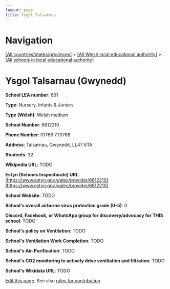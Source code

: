 ```yaml
---
layout: page
title: Ysgol Talsarnau
---
```

# Navigation

[[All countries/states/provinces]](../../..) > [[All Welsh local educational authority]](../..) > [[All schools in local educational authority]](..)

# Ysgol Talsarnau (Gwynedd)

**School LEA number**: 661

**Type**: Nursery, Infants & Juniors

**Type (Welsh)**: Welsh medium

**School Number**: 6612210

**Phone Number**: 01766 770768

**Address**: Talsarnau, Gwynedd, LL47 6TA

**Students**: 32

**Wikipedia URL**: TODO

**Estyn (Schools Inspectorate) URL**: [https://www.estyn.gov.wales/provider/6612210](https://www.estyn.gov.wales/provider/6612210)

**School Website**: TODO

**School's overall airborne virus protection grade (0-5)**: 0

**Discord, Facebook, or WhatsApp group for discovery/advocacy for THIS school**: TODO

**School's policy on Ventilation**: TODO

**School's Ventilation Work Completion**: TODO

**School's Air-Purification**: TODO

**School's CO2 monitoring to actively drive ventilation and filtration**: TODO

**School's Wikidata URL**: TODO




[Edit this page](https://github.com/ventilate-schools/Wales/edit/prif/./Gwynedd/Ysgol_Talsarnau.md). See also [rules for contribution](../../../contribution-rules/)